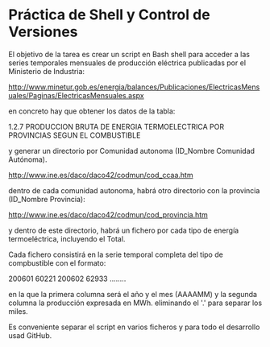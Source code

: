 # Práctica de Shell y Control de Versiones

El objetivo de la tarea es crear un script en Bash shell para acceder a las series temporales mensuales de producción eléctrica publicadas por el Ministerio de Industria:

http://www.minetur.gob.es/energia/balances/Publicaciones/ElectricasMensuales/Paginas/ElectricasMensuales.aspx

en concreto hay que obtener los datos de la tabla:

1.2.7 PRODUCCION BRUTA DE ENERGIA TERMOELECTRICA POR PROVINCIAS SEGUN EL COMBUSTIBLE

y generar un directorio por Comunidad autonoma (ID_Nombre Comunidad Autónoma).

http://www.ine.es/daco/daco42/codmun/cod_ccaa.htm

dentro de cada comunidad autonoma, habrá otro directorio con la provincia (ID_Nombre Provincia):

http://www.ine.es/daco/daco42/codmun/cod_provincia.htm

y dentro de este directorio, habrá un fichero por cada tipo de energía termoeléctrica, incluyendo el Total. 

Cada fichero consistirá en la serie temporal completa del tipo de compbustible con el formato:

200601 60221
200602 62933
........

en la que la primera columna será el año y el mes (AAAAMM) y la segunda columna la producción expresada en MWh. eliminando el '.' para separar los miles. 

Es conveniente separar el script en varios ficheros y para todo el desarrollo usad GitHub. 
